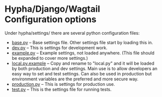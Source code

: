 # Hypha/Django/Wagtail Configuration options

Under hypha/settings/ there are several python configuration files:

* [base.py](base.py.md) – Base settings file. Other settings file start by loading this in.
* [dev.py](dev.py.md) – This is settings for development work.
* [example.py](example.py.md) – Example settings, not loaded anywhere. (This file should be expanded to cover more settings.)
* [local.py.example](example.py.md) – Copy and rename to "local.py" and it will be loaded by both production and dev settings. Main use is to allow developers an easy way to set and test settings. Can also be used in production but environment variables are the preferred and more secure way.
* [production.py](production.py.md) – This is settings for production use.
* [test.py](test.py.md) – This is the settings file for running tests.
